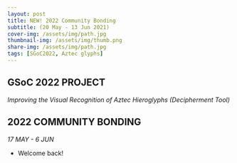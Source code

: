 ```yaml
---
layout: post
title: NEW! 2022 Community Bonding
subtitle: (20 May - 13 Jun 2021)
cover-img: /assets/img/path.jpg
thumbnail-img: /assets/img/thumb.png
share-img: /assets/img/path.jpg
tags: [SGoC2022, Aztec glyphs]
---
```


## GSoC 2022 PROJECT
*Improving the Visual Recognition of Aztec Hieroglyphs (Decipherment Tool)*

## 2022 COMMUNITY BONDING
*17 MAY - 6 JUN*

- Welcome back!
